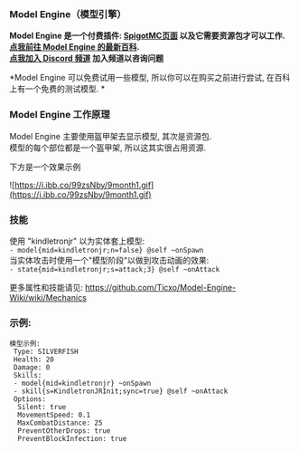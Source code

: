 ### Model Engine（模型引擎）
**Model Engine 是一个付费插件: [SpigotMC页面](https://www.spigotmc.org/resources/conxeptworks-model-engine%E2%80%94ultimate-entity-model-manager-1-14-1-16-5.79477/) 以及它需要资源包才可以工作.  
[点我前往 Model Engine 的最新百科](https://github.com/Ticxo/Model-Engine-Wiki).  
[点我加入 Discord 频道](https://discord.gg/vbdyuac) 加入频道以咨询问题**

*Model Engine 可以免费试用一些模型, 所以你可以在购买之前进行尝试, 在百科上有一个免费的测试模型. *

### Model Engine 工作原理

Model Engine 主要使用盔甲架去显示模型, 其次是资源包.  
模型的每个部位都是一个盔甲架, 所以这其实很占用资源.

下方是一个效果示例

![https://i.ibb.co/99zsNby/9month1.gif](https://i.ibb.co/99zsNby/9month1.gif)

### 技能

使用 "kindletronjr" 以为实体套上模型:  
`- model{mid=kindletronjr;n=false} @self ~onSpawn`  
当实体攻击时使用一个"模型阶段"以做到攻击动画的效果:  
`- state{mid=kindletronjr;s=attack;3} @self ~onAttack`

更多属性和技能请见:
https://github.com/Ticxo/Model-Engine-Wiki/wiki/Mechanics

### 示例:

```
模型示例:
 Type: SILVERFISH
 Health: 20
 Damage: 0
 Skills:
 - model{mid=kindletronjr} ~onSpawn
 - skill{s=KindletronJRInit;sync=true} @self ~onAttack
 Options:
  Silent: true
  MovementSpeed: 0.1
  MaxCombatDistance: 25
  PreventOtherDrops: true
  PreventBlockInfection: true
```